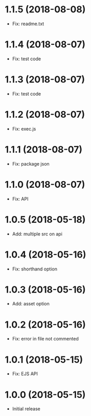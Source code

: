 # 1.1.5 (2018-08-08)

-   Fix: readme.txt

# 1.1.4 (2018-08-07)

-   Fix: test code

# 1.1.3 (2018-08-07)

-   Fix: test code

# 1.1.2 (2018-08-07)

-   Fix: exec.js

# 1.1.1 (2018-08-07)

-   Fix: package json

# 1.1.0 (2018-08-07)

-   Fix: API

# 1.0.5 (2018-05-18)

-   Add: multiple src on api

# 1.0.4 (2018-05-16)

-   Fix: shorthand option

# 1.0.3 (2018-05-16)

-   Add: asset option

# 1.0.2 (2018-05-16)

-   Fix: error in file not commented

# 1.0.1 (2018-05-15)

-   Fix: EJS API

# 1.0.0 (2018-05-15)

-   Initial release
